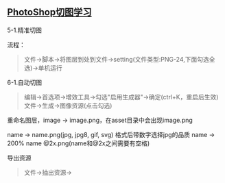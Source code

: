 ##  [PhotoShop切图学习](http://www.imooc.com/video/9812)


5-1.精准切图

流程：

>文件->脚本->将图层到处到文件->setting(文件类型:PNG-24,下面勾选全选)->单机运行

6-1.自动切图

>编辑->首选项->增效工具->勾选"启用生成器"->确定(ctrl+K，重启后生效)
>文件->生成->图像资源(点击勾选)

重命名图层，image -> image.png，在asset目录中会出现image.png

name -> name.png(jpg, jpg8, gif, svg) 格式后带数字选择jpg的品质
name -> 200% name @2x.png(name和@2x之间需要有空格)

导出资源

>文件->抽出资源->